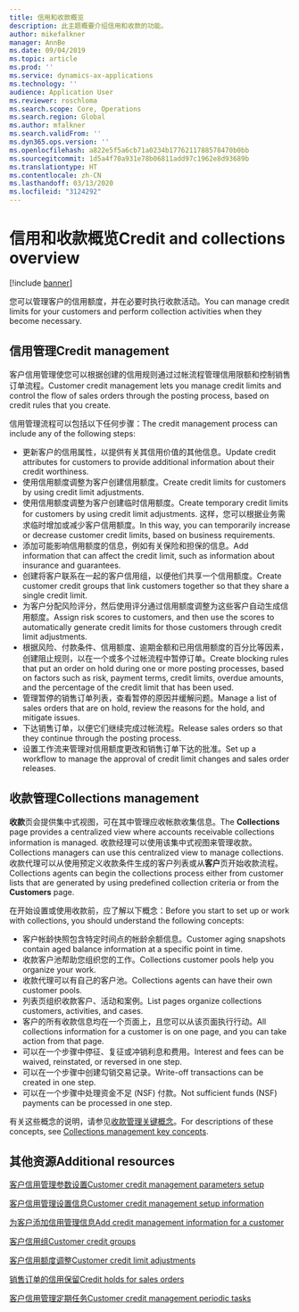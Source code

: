 ```yaml
---
title: 信用和收款概览
description: 此主题概要介绍信用和收款的功能。
author: mikefalkner
manager: AnnBe
ms.date: 09/04/2019
ms.topic: article
ms.prod: ''
ms.service: dynamics-ax-applications
ms.technology: ''
audience: Application User
ms.reviewer: roschloma
ms.search.scope: Core, Operations
ms.search.region: Global
ms.author: mfalkner
ms.search.validFrom: ''
ms.dyn365.ops.version: ''
ms.openlocfilehash: a822e5f5a6cb71a0234b1776211788578470b0bb
ms.sourcegitcommit: 1d5a4f70a931e78b06811add97c1962e8d93689b
ms.translationtype: HT
ms.contentlocale: zh-CN
ms.lasthandoff: 03/13/2020
ms.locfileid: "3124292"
---
```

# <a name="credit-and-collections-overview"></a><span data-ttu-id="8495d-103">信用和收款概览</span><span class="sxs-lookup"><span data-stu-id="8495d-103">Credit and collections overview</span></span>

[!include [banner](../includes/banner.md)]

<span data-ttu-id="8495d-104">您可以管理客户的信用额度，并在必要时执行收款活动。</span><span class="sxs-lookup"><span data-stu-id="8495d-104">You can manage credit limits for your customers and perform collection activities when they become necessary.</span></span>

## <a name="credit-management"></a><span data-ttu-id="8495d-105">信用管理</span><span class="sxs-lookup"><span data-stu-id="8495d-105">Credit management</span></span>

<span data-ttu-id="8495d-106">客户信用管理使您可以根据创建的信用规则通过过帐流程管理信用限额和控制销售订单流程。</span><span class="sxs-lookup"><span data-stu-id="8495d-106">Customer credit management lets you manage credit limits and control the flow of sales orders through the posting process, based on credit rules that you create.</span></span>

<span data-ttu-id="8495d-107">信用管理流程可以包括以下任何步骤：</span><span class="sxs-lookup"><span data-stu-id="8495d-107">The credit management process can include any of the following steps:</span></span>

- <span data-ttu-id="8495d-108">更新客户的信用属性，以提供有关其信用价值的其他信息。</span><span class="sxs-lookup"><span data-stu-id="8495d-108">Update credit attributes for customers to provide additional information about their credit worthiness.</span></span>
- <span data-ttu-id="8495d-109">使用信用额度调整为客户创建信用额度。</span><span class="sxs-lookup"><span data-stu-id="8495d-109">Create credit limits for customers by using credit limit adjustments.</span></span>
- <span data-ttu-id="8495d-110">使用信用额度调整为客户创建临时信用额度。</span><span class="sxs-lookup"><span data-stu-id="8495d-110">Create temporary credit limits for customers by using credit limit adjustments.</span></span> <span data-ttu-id="8495d-111">这样，您可以根据业务需求临时增加或减少客户信用额度。</span><span class="sxs-lookup"><span data-stu-id="8495d-111">In this way, you can temporarily increase or decrease customer credit limits, based on business requirements.</span></span>
- <span data-ttu-id="8495d-112">添加可能影响信用额度的信息，例如有关保险和担保的信息。</span><span class="sxs-lookup"><span data-stu-id="8495d-112">Add information that can affect the credit limit, such as information about insurance and guarantees.</span></span>
- <span data-ttu-id="8495d-113">创建将客户联系在一起的客户信用组，以便他们共享一个信用额度。</span><span class="sxs-lookup"><span data-stu-id="8495d-113">Create customer credit groups that link customers together so that they share a single credit limit.</span></span>
- <span data-ttu-id="8495d-114">为客户分配风险评分，然后使用评分通过信用额度调整为这些客户自动生成信用额度。</span><span class="sxs-lookup"><span data-stu-id="8495d-114">Assign risk scores to customers, and then use the scores to automatically generate credit limits for those customers through credit limit adjustments.</span></span>
- <span data-ttu-id="8495d-115">根据风险、付款条件、信用额度、逾期金额和已用信用额度的百分比等因素，创建阻止规则，以在一个或多个过帐流程中暂停订单。</span><span class="sxs-lookup"><span data-stu-id="8495d-115">Create blocking rules that put an order on hold during one or more posting processes, based on factors such as risk, payment terms, credit limits, overdue amounts, and the percentage of the credit limit that has been used.</span></span>
- <span data-ttu-id="8495d-116">管理暂停的销售订单列表，查看暂停的原因并缓解问题。</span><span class="sxs-lookup"><span data-stu-id="8495d-116">Manage a list of sales orders that are on hold, review the reasons for the hold, and mitigate issues.</span></span>
- <span data-ttu-id="8495d-117">下达销售订单，以便它们继续完成过帐流程。</span><span class="sxs-lookup"><span data-stu-id="8495d-117">Release sales orders so that they continue through the posting process.</span></span>
- <span data-ttu-id="8495d-118">设置工作流来管理对信用额度更改和销售订单下达的批准。</span><span class="sxs-lookup"><span data-stu-id="8495d-118">Set up a workflow to manage the approval of credit limit changes and sales order releases.</span></span>

## <a name="collections-management"></a><span data-ttu-id="8495d-119">收款管理</span><span class="sxs-lookup"><span data-stu-id="8495d-119">Collections management</span></span>

<span data-ttu-id="8495d-120">**收款**页会提供集中式视图，可在其中管理应收帐款收集信息。</span><span class="sxs-lookup"><span data-stu-id="8495d-120">The **Collections** page provides a centralized view where accounts receivable collections information is managed.</span></span> <span data-ttu-id="8495d-121">收款经理可以使用该集中式视图来管理收款。</span><span class="sxs-lookup"><span data-stu-id="8495d-121">Collections managers can use this centralized view to manage collections.</span></span> <span data-ttu-id="8495d-122">收款代理可以从使用预定义收款条件生成的客户列表或从**客户**页开始收款流程。</span><span class="sxs-lookup"><span data-stu-id="8495d-122">Collections agents can begin the collections process either from customer lists that are generated by using predefined collection criteria or from the **Customers** page.</span></span>

<span data-ttu-id="8495d-123">在开始设置或使用收款前，应了解以下概念：</span><span class="sxs-lookup"><span data-stu-id="8495d-123">Before you start to set up or work with collections, you should understand the following concepts:</span></span>

- <span data-ttu-id="8495d-124">客户帐龄快照包含特定时间点的帐龄余额信息。</span><span class="sxs-lookup"><span data-stu-id="8495d-124">Customer aging snapshots contain aged balance information at a specific point in time.</span></span>
- <span data-ttu-id="8495d-125">收款客户池帮助您组织您的工作。</span><span class="sxs-lookup"><span data-stu-id="8495d-125">Collections customer pools help you organize your work.</span></span>
- <span data-ttu-id="8495d-126">收款代理可以有自己的客户池。</span><span class="sxs-lookup"><span data-stu-id="8495d-126">Collections agents can have their own customer pools.</span></span>
- <span data-ttu-id="8495d-127">列表页组织收款客户、活动和案例。</span><span class="sxs-lookup"><span data-stu-id="8495d-127">List pages organize collections customers, activities, and cases.</span></span>
- <span data-ttu-id="8495d-128">客户的所有收款信息均在一个页面上，且您可以从该页面执行行动。</span><span class="sxs-lookup"><span data-stu-id="8495d-128">All collections information for a customer is on one page, and you can take action from that page.</span></span>
- <span data-ttu-id="8495d-129">可以在一个步骤中停征、复征或冲销利息和费用。</span><span class="sxs-lookup"><span data-stu-id="8495d-129">Interest and fees can be waived, reinstated, or reversed in one step.</span></span>
- <span data-ttu-id="8495d-130">可以在一个步骤中创建勾销交易记录。</span><span class="sxs-lookup"><span data-stu-id="8495d-130">Write-off transactions can be created in one step.</span></span>
- <span data-ttu-id="8495d-131">可以在一个步骤中处理资金不足 (NSF) 付款。</span><span class="sxs-lookup"><span data-stu-id="8495d-131">Not sufficient funds (NSF) payments can be processed in one step.</span></span>

<span data-ttu-id="8495d-132">有关这些概念的说明，请参见[收款管理关键概念](./cm-collections-concepts.md)。</span><span class="sxs-lookup"><span data-stu-id="8495d-132">For descriptions of these concepts, see [Collections management key concepts](./cm-collections-concepts.md).</span></span>

## <a name="additional-resources"></a><span data-ttu-id="8495d-133">其他资源</span><span class="sxs-lookup"><span data-stu-id="8495d-133">Additional resources</span></span>

[<span data-ttu-id="8495d-134">客户信用管理参数设置</span><span class="sxs-lookup"><span data-stu-id="8495d-134">Customer credit management parameters setup</span></span>](./cm-credit-mgmt-setup.md)

[<span data-ttu-id="8495d-135">客户信用管理设置信息</span><span class="sxs-lookup"><span data-stu-id="8495d-135">Customer credit management setup information</span></span>](./cm-setup-information.md)

[<span data-ttu-id="8495d-136">为客户添加信用管理信息</span><span class="sxs-lookup"><span data-stu-id="8495d-136">Add credit management information for a customer</span></span>](./cm-add-credit-mgmt-information-customer.md)

[<span data-ttu-id="8495d-137">客户信用组</span><span class="sxs-lookup"><span data-stu-id="8495d-137">Customer credit groups</span></span>](./cm-customer-credit-groups.md)

[<span data-ttu-id="8495d-138">客户信用额度调整</span><span class="sxs-lookup"><span data-stu-id="8495d-138">Customer credit limit adjustments</span></span>](./cm-credit-limit-adjustments.md)

[<span data-ttu-id="8495d-139">销售订单的信用保留</span><span class="sxs-lookup"><span data-stu-id="8495d-139">Credit holds for sales orders</span></span>](./cm-sales-order-credit-holds.md)

[<span data-ttu-id="8495d-140">客户信用管理定期任务</span><span class="sxs-lookup"><span data-stu-id="8495d-140">Customer credit management periodic tasks</span></span>](./cm-periodic-tasks.md)
